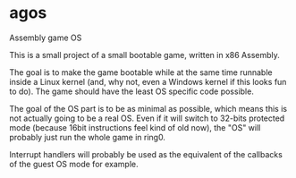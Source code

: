 agos
====

Assembly game OS


This is a small project of a small bootable game, written in x86 Assembly.


The goal is to make the game bootable while at the same time runnable inside a Linux kernel (and, why not, even a Windows kernel if this looks fun to do). The game should have the least OS specific code possible.


The goal of the OS part is to be as minimal as possible, which means this is not actually going to be a real OS. Even if it will switch to 32-bits protected mode (because 16bit instructions feel kind of old now), the "OS" will probably just run the whole game in ring0.

Interrupt handlers will probably be used as the equivalent of the callbacks of the guest OS mode for example.
